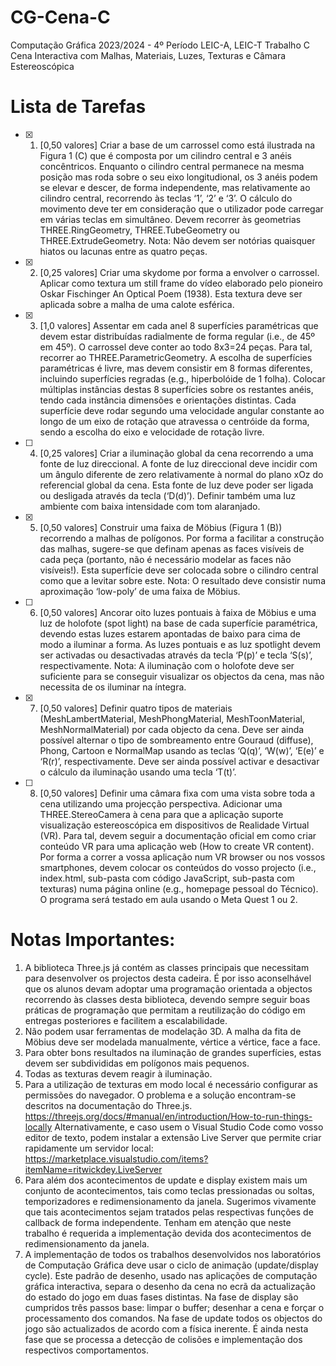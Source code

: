 # CG-Cena-C
Computação Gráfica
2023/2024 - 4º Período
LEIC-A, LEIC-T
Trabalho C
Cena Interactiva com Malhas, Materiais, Luzes, Texturas e Câmara Estereoscópica

# Lista de Tarefas
- [x] 1. [0,50 valores] Criar a base de um carrossel como está ilustrada na Figura 1 (C) que é composta
por um cilindro central e 3 anéis concêntricos. Enquanto o cilindro central permanece na mesma
posição mas roda sobre o seu eixo longitudional, os 3 anéis podem se elevar e descer, de forma
independente, mas relativamente ao cilindro central, recorrendo às teclas ‘1’, ‘2’ e ‘3’. O cálculo
do movimento deve ter em consideração que o utilizador pode carregar em várias teclas em
simultâneo. Devem recorrer às geometrias THREE.RingGeometry, THREE.TubeGeometry ou
THREE.ExtrudeGeometry.
Nota: Não devem ser notórias quaisquer hiatos ou lacunas entre as quatro peças.
- [x] 2. [0,25 valores] Criar uma skydome por forma a envolver o carrossel. Aplicar como textura um still
frame do vídeo elaborado pelo pioneiro Oskar Fischinger An Optical Poem (1938). Esta textura
deve ser aplicada sobre a malha de uma calote esférica.
- [x] 3. [1,0 valores] Assentar em cada anel 8 superfícies paramétricas que devem estar distribuídas
radialmente de forma regular (i.e., de 45º em 45º). O carrossel deve conter ao todo 8x3=24
peças. Para tal, recorrer ao THREE.ParametricGeometry. A escolha de superfícies paramétricas é
livre, mas devem consistir em 8 formas diferentes, incluindo superfícies regradas (e.g.,
hiperbolóide de 1 folha). Colocar múltiplas instâncias destas 8 superfícies sobre os restantes
anéis, tendo cada instância dimensões e orientações distintas. Cada superfície deve rodar
segundo uma velocidade angular constante ao longo de um eixo de rotação que atravessa o
centróide da forma, sendo a escolha do eixo e velocidade de rotação livre.
- [ ] 4. [0,25 valores] Criar a iluminação global da cena recorrendo a uma fonte de luz direccional. A
fonte de luz direccional deve incidir com um ângulo diferente de zero relativamente à normal do
plano xOz do referencial global da cena. Esta fonte de luz deve poder ser ligada ou desligada
através da tecla (‘D(d)’). Definir também uma luz ambiente com baixa intensidade com tom
alaranjado.
- [x] 5. [0,50 valores] Construir uma faixa de Möbius (Figura 1 (B)) recorrendo a malhas de polígonos.
Por forma a facilitar a construção das malhas, sugere-se que definam apenas as faces visíveis de
cada peça (portanto, não é necessário modelar as faces não visíveis!). Esta superfície deve ser
colocada sobre o cilindro central como que a levitar sobre este.
Nota: O resultado deve consistir numa aproximação ‘low-poly’ de uma faixa de Möbius.
- [ ] 6. [0,50 valores] Ancorar oito luzes pontuais à faixa de Möbius e uma luz de holofote (spot light)
na base de cada superfície paramétrica, devendo estas luzes estarem apontadas de baixo para
cima de modo a iluminar a forma. As luzes pontuais e as luz spotlight devem ser activadas ou
desactivadas através da tecla ‘P(p)’ e tecla ‘S(s)’, respectivamente.
Nota: A iluminação com o holofote deve ser suficiente para se conseguir visualizar os
objectos da cena, mas não necessita de os iluminar na íntegra.
- [x] 7. [0,50 valores] Definir quatro tipos de materiais (MeshLambertMaterial, MeshPhongMaterial,
MeshToonMaterial, MeshNormalMaterial) por cada objecto da cena. Deve ser ainda possível
alternar o tipo de sombreamento entre Gouraud (diffuse), Phong, Cartoon e NormalMap usando 
as teclas ‘Q(q)’, ‘W(w)’, ‘E(e)’ e ‘R(r)’, respectivamente. Deve ser ainda possível activar e
desactivar o cálculo da iluminação usando uma tecla ‘T(t)’.
- [ ] 8. [0,50 valores] Definir uma câmara fixa com uma vista sobre toda a cena utilizando uma
projecção perspectiva. Adicionar uma THREE.StereoCamera à cena para que a aplicação suporte
visualização estereoscópica em dispositivos de Realidade Virtual (VR). Para tal, devem seguir a
documentação oficial em como criar conteúdo VR para uma aplicação web (How to create VR
content). Por forma a correr a vossa aplicação num VR browser ou nos vossos smartphones,
devem colocar os conteúdos do vosso projecto (i.e., index.html, sub-pasta com código
JavaScript, sub-pasta com texturas) numa página online (e.g., homepage pessoal do Técnico). O
programa será testado em aula usando o Meta Quest 1 ou 2.
# Notas Importantes:
1. A biblioteca Three.js já contém as classes principais que necessitam para desenvolver os
projectos desta cadeira. É por isso aconselhável que os alunos devam adoptar uma
programação orientada a objectos recorrendo às classes desta biblioteca, devendo sempre
seguir boas práticas de programação que permitam a reutilização do código em entregas
posteriores e facilitem a escalabilidade.
2. Não podem usar ferramentas de modelação 3D. A malha da fita de Möbius deve ser
modelada manualmente, vértice a vértice, face a face.
3. Para obter bons resultados na iluminação de grandes superfícies, estas devem ser
subdivididas em polígonos mais pequenos.
4. Todas as texturas devem reagir à iluminação.
5. Para a utilização de texturas em modo local é necessário configurar as permissões do
navegador. O problema e a solução encontram-se descritos na documentação do Three.js.
https://threejs.org/docs/#manual/en/introduction/How-to-run-things-locally
Alternativamente, e caso usem o Visual Studio Code como vosso editor de texto, podem
instalar a extensão Live Server que permite criar rapidamente um servidor local:
https://marketplace.visualstudio.com/items?itemName=ritwickdey.LiveServer
6. Para além dos acontecimentos de update e display existem mais um conjunto de
acontecimentos, tais como teclas pressionadas ou soltas, temporizadores e
redimensionamento da janela. Sugerimos vivamente que tais acontecimentos sejam tratados
pelas respectivas funções de callback de forma independente. Tenham em atenção que
neste trabalho é requerida a implementação devida dos acontecimentos de
redimensionamento da janela.
7. A implementação de todos os trabalhos desenvolvidos nos laboratórios de Computação
Gráfica deve usar o ciclo de animação (update/display cycle). Este padrão de desenho, usado
nas aplicações de computação gráfica interactiva, separa o desenho da cena no ecrã da
actualização do estado do jogo em duas fases distintas. Na fase de display são cumpridos três
passos base: limpar o buffer; desenhar a cena e forçar o processamento dos comandos. Na
fase de update todos os objectos do jogo são actualizados de acordo com a física inerente. É
ainda nesta fase que se processa a detecção de colisões e implementação dos respectivos
comportamentos.